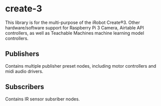 # create-3
This library is for the multi-purpose of the iRobot Create®3. Other 
hardware/software support for Raspberry Pi 3 Camera, Airtable API 
controllers, as well as Teachable Machines machine learning model controllers.

## Publishers
Contains multiple publisher preset nodes, including motor controllers and midi 
audio drivers.

## Subscribers
Contains IR sensor subsriber nodes.
